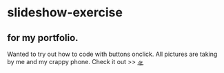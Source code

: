 # slideshow-exercise
## for my portfolio. 

Wanted to try out how to code with buttons onclick.
All pictures are taking by me and my crappy phone.
Check it out >> [🛸](https://mikaelaand.github.io/slideshow-exercise/)
